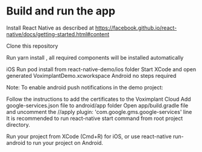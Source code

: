 # Build and run the app


Install React Native as described at https://facebook.github.io/react-native/docs/getting-started.html#content

Clone this repository

Run yarn install , all required components will be installed automatically

iOS
Run pod install from react-native-demo/ios folder
Start XCode and open generated VoximplantDemo.xcworkspace
Android
no steps required

Note: To enable android push notifications in the demo project:

Follow the instructions to add the certificates to the Voximplant Cloud
Add google-services.json file to android/app folder
Open app/build.gradle file and uncomment the //apply plugin: 'com.google.gms.google-services' line
It is recommended to run react-native start command from root project directory.

Run your project from XCode (Cmd+R) for iOS, or use react-native run-android to run your project on Android.
